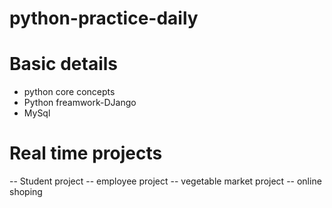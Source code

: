 # python-practice-daily

# Basic details

- python core concepts
- Python freamwork-DJango
- MySql

#  Real time projects
  -- Student project
  -- employee project
  -- vegetable market project
  -- online shoping
  
